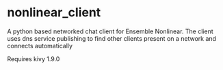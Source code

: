 # nonlinear_client

A python based networked chat client for Ensemble Nonlinear. 
The client uses dns service publishing to find other clients 
present on a network and connects automatically

Requires kivy 1.9.0
